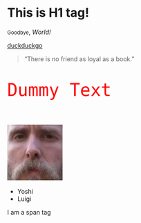 <div>
<h1>This is <strong>H1</strong> tag!</h1>
<p> <small>Goodbye</small>, <em>World!</em></p>
<a href="about.html">duckduckgo</a>
<blockquote cite="https://www.goodreads.com/">“There is no friend as loyal as a book.” </blockquote>
<p style="color: red; font-family: monospace; font-size: 40px;">Dummy Text</p>
</div>
<br>
<img src="images/bat.png" alt="a picture of me">
<div>
    <!-- Unordered List -->
    <ul>
    <li>Yoshi</li>
    <li>Luigi</li>
</ul>
</div>
<span>I am a span tag</span>

